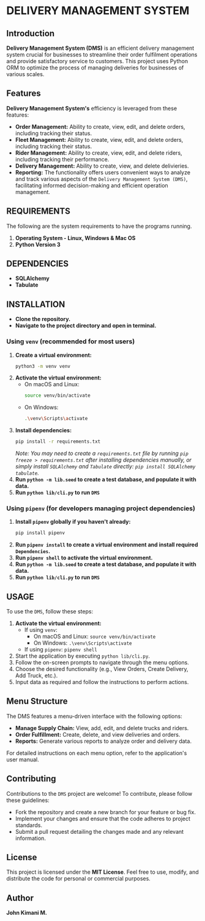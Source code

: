 # DELIVERY MANAGEMENT SYSTEM

## Introduction
**Delivery Management System (DMS)** is an efficient delivery management system crucial for businesses to streamline their order fulfilment operations and provide satisfactory service to customers. This project uses Python ORM to optimize the process of managing deliveries for businesses of various scales.


## Features
**Delivery Management System's** efficiency is leveraged from these features:
- **Order Management:** Ability to create, view, edit, and delete orders, including tracking their status.
- **Fleet Management:** Ability to create, view, edit, and delete orders, including tracking their status.
- **Rider Management:** Ability to create, view, edit, and delete riders, including tracking their performance.
- **Delivery Management:** Ability to create, view, and delete delivieries.
- **Reporting:** The functionality offers users convenient ways to analyze and track various aspects of the `Delivery Management System (DMS)`, facilitating informed decision-making and efficient operation management.

## REQUIREMENTS

The following are the system requirements to have the programs running.
1. **Operating System - Linux, Windows & Mac OS**
2. **Python Version 3**

## DEPENDENCIES
- **SQLAlchemy**
- **Tabulate**

## INSTALLATION

- **Clone the repository.**
- **Navigate to the project directory and open in terminal.**

### Using `venv` (recommended for most users)

1.  **Create a virtual environment:**
    ```bash
    python3 -m venv venv
    ```
2.  **Activate the virtual environment:**
    *   On macOS and Linux:
        ```bash
        source venv/bin/activate
        ```
    *   On Windows:
        ```bash
        .\venv\Scripts\activate
        ```
3.  **Install dependencies:**
    ```bash
    pip install -r requirements.txt
    ```
    *Note: You may need to create a `requirements.txt` file by running `pip freeze > requirements.txt` after installing dependencies manually, or simply install `SQLAlchemy` and `Tabulate` directly: `pip install SQLAlchemy tabulate`.*
4.  **Run `python -m lib.seed` to create a test database, and populate it with data.**
5.  **Run `python lib/cli.py` to run `DMS`**

### Using `pipenv` (for developers managing project dependencies)

1.  **Install `pipenv` globally if you haven't already:**
    ```bash
    pip install pipenv
    ```
2.  **Run `pipenv install` to create a virtual environment and install required `Dependencies`.**
3.  **Run `pipenv shell` to activate the virtual environment.**
4.  **Run `python -m lib.seed` to create a test database, and populate it with data.**
5.  **Run `python lib/cli.py` to run `DMS`**

## USAGE

To use the `DMS`, follow these steps:

1.  **Activate the virtual environment:**
    *   If using `venv`:
        *   On macOS and Linux: `source venv/bin/activate`
        *   On Windows: `.\venv\Scripts\activate`
    *   If using `pipenv`: `pipenv shell`
2.  Start the application by executing `python lib/cli.py`.
3.  Follow the on-screen prompts to navigate through the menu options.
4.  Choose the desired functionality (e.g., View Orders, Create Delivery, Add Truck, etc.).
5.  Input data as required and follow the instructions to perform actions.

## Menu Structure

The DMS features a menu-driven interface with the following options:

-   **Manage Supply Chain:** View, add, edit, and delete trucks and riders.
-   **Order Fulfillment:** Create, delete, and view deliveries and orders.
-   **Reports:** Generate various reports to analyze order and delivery data.

For detailed instructions on each menu option, refer to the application's user manual.

## Contributing
Contributions to the `DMS` project are welcome! To contribute, please follow these guidelines:

-   Fork the repository and create a new branch for your feature or bug fix.
-   Implement your changes and ensure that the code adheres to project standards.
-   Submit a pull request detailing the changes made and any relevant information.

## License
This project is licensed under the **MIT License**.
Feel free to use, modify, and distribute the code for personal or commercial purposes.

## Author

**John Kimani M.**

